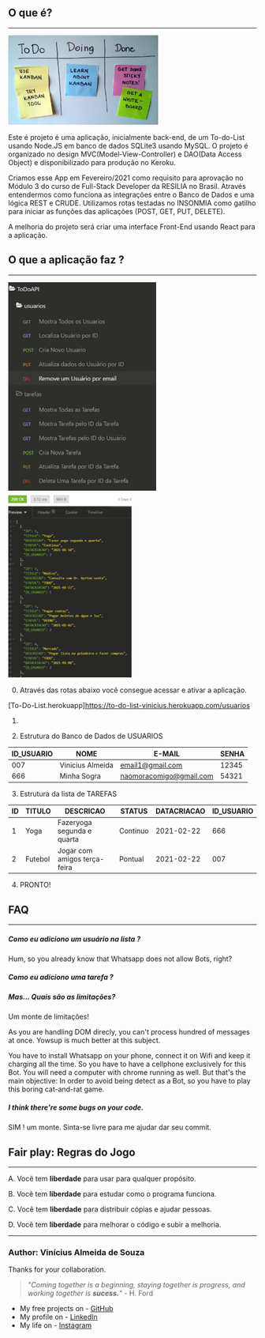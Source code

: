 <h2>O que é?</h2>
  <hr>
<img width="304" alt="insominia1" src="https://github.com/viniciusalmeidas/ProjetoModulo3/blob/heroku-vini/src/images/kanban-board2.jpg">

Este é projeto é uma aplicação, inicialmente back-end, de um To-do-List usando Node.JS em banco de dados SQLite3 usando MySQL. O projeto é organizado no design MVC(Model-View-Controller) e DAO(Data Access Object) e disponibilizado para produção no Keroku. 

Criamos esse App em Fevereiro/2021 como requisito para aprovação no Módulo 3 do curso de Full-Stack Developer da RESILIA no Brasil. Através entendermos como funciona as integrações entre o Banco de Dados e uma lógica REST e CRUDE. Utilizamos rotas testadas no INSONMIA como gatilho para iniciar as funções das aplicações (POST, GET, PUT, DELETE).

A melhoria do projeto será criar uma interface Front-End usando React para a aplicação.

<h2>O que a aplicação faz ?</h2>
<hr>

<img width="300" alt="insominia1" src="https://github.com/viniciusalmeidas/ProjetoModulo3/blob/heroku-vini/src/images/Todo-tarefas.png">
<img width="250" alt="insominia2" src="https://github.com/viniciusalmeidas/ProjetoModulo3/blob/heroku-vini/src/images/insominia-tarefas.png">



0. Através das rotas abaixo você consegue acessar e ativar a aplicação.</n>

[To-Do-List.herokuapp]https://to-do-list-vinicius.herokuapp.com/usuarios

1. 



2. Estrutura do Banco de Dados de USUARIOS

ID_USUARIO | NOME | E-MAIL | SENHA 
-------|--------|----------|----------
007 | Vinicius Almeida | email1@gmail.com | 12345
666 | Minha Sogra | naomoracomigo@gmail.com | 54321

3. Estrutura da lista de TAREFAS

ID | TITULO | DESCRICAO | STATUS | DATACRIACAO | ID_USUARIO  
-------|--------|----------|----------|----------|----------
1|	Yoga	|Fazeryoga segunda e quarta	|Continuo|	2021-02-22|	666
2|	Futebol	|Jogar com amigos terça-feira	|Pontual|	2021-02-22 |	007

4. PRONTO! 


<h2>FAQ</h2>
<hr>
<h5>Como eu adiciono um usuário na lista ?</h5>
Hum, so you already know that Whatsapp does not allow Bots, right?


<h5>Como eu adiciono uma tarefa ?</h5>

<h5>Mas... Quais são as limitações?</h5>
Um monte de limitações!

As you are handling DOM direcly, you can't process hundred of messages at once. Yowsup is much better at this subject.

You have to install Whatsapp on your phone, connect it on Wifi and keep it charging all the time. So you have to have a cellphone exclusively for this Bot. You will need a computer with chrome running as well. But that's the main objective: In order to avoid being detect as a Bot, so you have to play this boring cat-and-rat game.

<h5>I think there're some bugs on your code.</h5>
SIM ! um monte.
Sinta-se livre para me ajudar dar seu commit.

<h2>Fair play: Regras do Jogo</h2>
<hr>

A. Você tem <b>liberdade</b> para usar para qualquer propósito.</n>

B. Você tem <b>liberdade</b> para estudar como o programa funciona.</n>

C. Você tem <b>liberdade</b> para distribuir cópias e ajudar pessoas.</n>

D. Você tem <b>liberdade</b> para melhorar o código e subir a melhoria.</n>

<hr>

### **Author: Vinícius Almeida de Souza**

Thanks for your collaboration.

> _"Coming together is a beginning,
> staying together is progress,
> and working together is **sucess.**"_ - H. Ford

- My free projects on - [GitHub](https://github.com/viniciusalmeidas)
- My profile on - [LinkedIn](https://www.linkedin.com/in/valmsou/?originalSubdomain=br)
- My life on - [Instagram](https://www.instagram.com/v.alma_br/)
 
